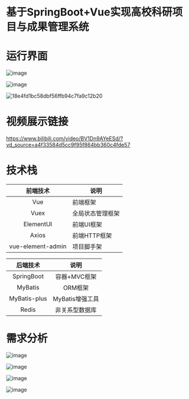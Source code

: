 # 基于SpringBoot+Vue实现高校科研项目与成果管理系统

# 运行界面
![image](https://github.com/user-attachments/assets/40ea747f-99a4-45ff-a777-9786f7afa71d)

![image](https://github.com/user-attachments/assets/f48e63bf-be31-42bb-9ed7-96e655e12102)

![18e4fd1bc58dbf56ffb94c7fa9c12b20](https://github.com/user-attachments/assets/37e85e86-7b9a-4020-889e-984d0793316f)

# 视频展示链接
https://www.bilibili.com/video/BV1Dn9AYeESd/?vd_source=a4f33584d5cc9f95f864bb360c4fde57 

# 技术栈
|     前端技术      | 说明             |
| :---------------: | ---------------- |
|        Vue        | 前端框架         |
|       Vuex        | 全局状态管理框架 |
|     ElementUI     | 前端UI框架       |
|       Axios       | 前端HTTP框架     |
| vue-element-admin | 项目脚手架       |

|   后端技术   |      说明       |
| :----------: | :-------------: |
|  SpringBoot  |  容器+MVC框架   |
|   MyBatis    |     ORM框架     |
| MyBatis-plus | MyBatis增强工具 |
|    Redis     | 非关系型数据库  |

# 需求分析
![image](https://github.com/user-attachments/assets/f48a8826-7587-4e39-85e1-1d01ea17ecbb)

![image](https://github.com/user-attachments/assets/976624f0-f536-45fc-9965-3004ae827809)

![image](https://github.com/user-attachments/assets/a9e27415-5c38-4513-8ff6-6c26cab635bc)

![image](https://github.com/user-attachments/assets/109de1fb-1d4e-4f2d-a7d6-000e469db64d)

